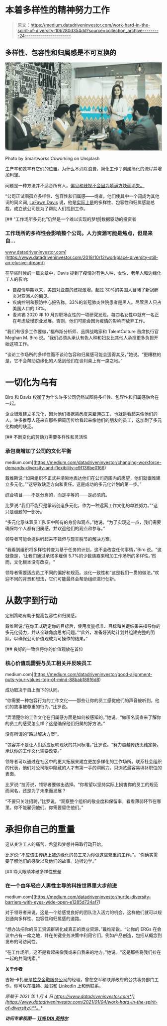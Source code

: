 # 本着多样性的精神努力工作

> 原文：<https://medium.datadriveninvestor.com/work-hard-in-the-spirit-of-diversity-10b280d354dd?source=collection_archive---------24----------------------->

## 多样性、包容性和归属感是不可互换的

![](img/4ece4772c88cc26dfd52a50cc608cc52.png)

Photo by Smartworks Coworking on Unsplash

生产率和效率有它们的位置。为什么不消除浪费，简化工作？创建简化的流程并增加利润。

问题是一种方法并不适合所有人。[偏见和歧视不会因为填满方块而消失。](https://www.datadriveninvestor.com/glossary/bias/)

“公司正试图孤立多样性、包容性和归属感——或者，他们使其中一个词成为其他词的同义词, [LaFawn Davis](https://twitter.com/lafawn/) 说，他是[实际上是](https://twitter.com/indeed)的多样性、包容性和归属感副总裁，成立该公司是为了帮助人们找到工作。

[](https://www.datadriveninvestor.com/2018/10/12/workplace-diversity-still-an-elusive-dream/) [## “工作场所多元化”仍然是一个难以实现的梦想|数据驱动的投资者

### 工作场所的多样性会影响整个公司。人力资源可能是焦点，但是来自…

www.datadriveninvestor.com](https://www.datadriveninvestor.com/2018/10/12/workplace-diversity-still-an-elusive-dream/) 

在早些时候的一篇文章中，Davis 提到了疫情对有色人种、女性、老年人和边缘化工人的影响:

*   自疫情早期以来，美国对亚裔的歧视激增。超过 30%的美国人目睹了新冠肺炎对亚洲人的偏见。
*   疾病控制和预防中心报告称，33%的新冠肺炎住院患者是黑人。尽管黑人只占美国人口的 13%。
*   麦肯锡 2020 年 10 月对职场女性的一项研究发现，每四名女性中就有一名正在考虑放慢职业发展。否则，他们可能会因为疫情的影响而放弃工作。

“我们有很多工作要做，”福布斯分析师、品牌战略家和 TalentCulture 首席执行官 Meghan M. Biro 说。“我们必须从承认有色人种和妇女比其他人承担更多负担开始这项工作。

“谈论工作场所的多样性而不谈论包容和归属感可能会适得其反，”她说。“更糟糕的是，它不会帮助边缘化的人感到他们在谈判桌上有一席之地。”

# 一切化为乌有

Biro 和 Davis 权衡了为什么许多公司仍然试图将多样性、包容性和归属感融合在一起。

企业很难建立多元化，因为他们根据熟悉度来雇佣员工，也就是看起来像他们的人。许多推荐人还来自那些把简历传给看起来像他们的朋友的员工，这加剧了多元化构成的缺乏。

[](https://medium.com/datadriveninvestor/changing-workforce-demands-diversity-and-flexibility-e9f136be0166) [## 不断变化的劳动力需要多样性和灵活性

### 承包商增加了公司的文化平衡

medium.com](https://medium.com/datadriveninvestor/changing-workforce-demands-diversity-and-flexibility-e9f136be0166) 

戴维斯说:“如果组织不正式并清晰地表达他们在公司范围内的愿望，他们就很难建立多元化。”“这导致缺乏方向和责任。这是成功的多元化计划的第一步。”

综合项目——不是分离的，而是平等的——是必须的。

比罗说:“我们不能只是承诺创造多元化，作为一种远离工作文化的单独努力。”“这只是谜题的一部分。

“多元化意味着员工队伍中所有的身份和观点，”她说。“为了实现这一点，我们需要确保每个人都有归属感，并欢迎他们的观点和参与。”

领导者可能会提供听起来不错但与现实脱节的解决方案。

“我看到组织将多样性转变为基于任务的计划，这不会改变任何事情，”Biro 说。“这就像是，‘让我们通过承诺多雇佣 5.7%的少数族裔来增加工作场所的多样性。’然而，文化根本没有改变。"

领导者需要适应员工不同的偏好和规范。淡化一致性和“这是我们一贯的做法。”欢迎不同的背景和想法，它们可能最终会帮助组织进行创新。

# 从数字到行动

定制策略有助于提高包容性和归属感。

戴维斯说:“在你正式确定你的目标后，使用度量标准、目标和关键结果来指导你的多元化努力，并从全球角度思考问题。”“此外，准备好资助计划并组建完整的团队，以确保公司价值观成为可操作的结果。”

[](https://medium.com/datadriveninvestor/good-alignment-puts-your-values-top-of-mind-88bab188f6d8) [## 良好的一致性将你的价值观放在首位

### 核心价值观需要与员工相关并反映员工

medium.com](https://medium.com/datadriveninvestor/good-alignment-puts-your-values-top-of-mind-88bab188f6d8) 

成功取决于自上而下的认同。

“你需要一种包容行为的工作文化——那些让你的员工感觉他们的声音被听到，他们的故事被尊重的行为，”比罗说。

“弄清楚你的工作文化在归属感方面是如何被感知的，”她说。“做匿名调查来了解你的员工的感受怎么样？这是确保他们归属的好方法。”

没有所谓的“路过解决方案”。

“包容并不是让人们适应反映现状的共同标准，”比罗说。“努力超越传统思维定势。承认你的工作文化需要改变。”

领导者可以通过在社区中的更大拓展来建立更加多样化的工作场所。联系社会组织的代表，他们对公司眼中隐藏的人才有第一手的洞察力，只浏览最容易填补职位的表面。

比罗说:“拉芳说，领导者要做出选择。“你希望以坚持实际上损害你的员工的规范而闻名，还是为了未来而发展？

“不要只关注招聘，”比罗说。“观察整个组织的敬业度和保留率，看看薄弱环节在哪里。你不能雇佣他们。你需要留住他们。”

# 承担你自己的重量

这从关注工人的痛苦、希望和梦想并采取行动开始。

比罗说:“不应该由传统上被边缘化的员工来为你做这些繁重的工作。”。“你确实需要了解他们的感受以及他们的故事。边听边学。”

[](https://medium.com/datadriveninvestor/hurtle-diversity-barriers-with-eyes-wide-open-e1285d724af7) [## 睁大眼睛冲破多样性壁垒

### 在一个由年轻白人男性主导的科技世界里大步前进

medium.com](https://medium.com/datadriveninvestor/hurtle-diversity-barriers-with-eyes-wide-open-e1285d724af7) 

对于领导者来说，这是一个给感觉良好的团队注入活力的机会，这样他们就可以规划通向多样性、包容性和归属感的道路。

“想办法把你的员工资源群转化成真正的商业资源，”戴维斯说。“让你的 ERGs 在会议中占有一席之地，并在关键业务决策中利用它们，例如产品创造，包括从概念到发布的可访问性。

“在工作场所，这不是看起来像我或来自我来的地方，”她说。“这是那些将我们拉在一起的共同线索。”

**关于作者**

吉姆·卡扎曼是[拉戈金融服务公司](http://largofinancialservices.com/)的经理，曾在空军和联邦政府的公共事务部门工作。你可以在[推特](https://twitter.com/JKatzaman)、[脸书](https://www.facebook.com/jim.katzaman)和 [LinkedIn](https://www.linkedin.com/in/jim-katzaman-33641b21/) 上和他联系。

*原载于 2021 年 1 月 4 日 https://www.datadriveninvestor.com*[](https://www.datadriveninvestor.com/2021/01/04/work-hard-in-the-spirit-of-diversity/)**。**

***访问专家视图—** [**订阅 DDI 英特尔**](https://datadriveninvestor.com/ddi-intel)*